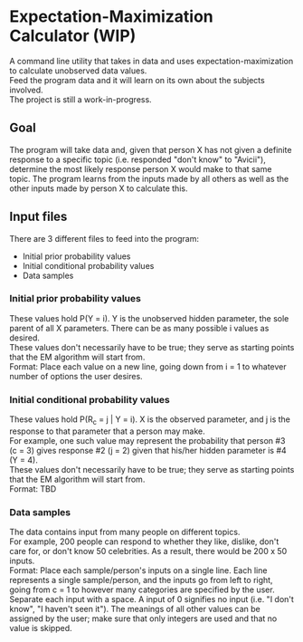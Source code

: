 # Expectation-Maximization Calculator (WIP)

A command line utility that takes in data and uses
expectation-maximization to calculate unobserved
data values.<br/>
Feed the program data and it will learn on its own about the
subjects involved.<br/>
The project is still a work-in-progress.

## Goal

The program will take data and, given that person X has not given a
definite response to a specific topic (i.e. responded "don't know"
to "Avicii"), determine the most likely response person X would make
to that same topic. The program learns from the inputs made by all
others as well as the other inputs made by person X to calculate
this.

## Input files

There are 3 different files to feed into the program:<br/>
* Initial prior probability values
* Initial conditional probability values
* Data samples

### Initial prior probability values

These values hold P(Y = i). Y is the unobserved hidden parameter,
the sole parent of all X parameters. There can be as many possible
i values as desired.<br/>
These values don't necessarily have to be true; they serve as
starting points that the EM algorithm will start from.<br/>
Format: Place each value on a new line, going down from i = 1 to
whatever number of options the user desires.

### Initial conditional probability values

These values hold P(R<sub>c</sub> = j \| Y = i). X is the observed
parameter, and j is the response to that parameter that a person
may make.<br/>
For example, one such value may represent the probability that
person #3 (c = 3) gives response #2 (j = 2) given that his/her
hidden parameter is #4 (Y = 4).<br/>
These values don't necessarily have to be true; they serve as
starting points that the EM algorithm will start from.<br/>
Format: TBD

### Data samples

The data contains input from many people on different topics.<br/>
For example, 200 people can respond to whether they like, dislike,
don't care for, or don't know 50 celebrities. As a result, there
would be 200 x 50 inputs.<br/>
Format: Place each sample/person's inputs on a single line. Each
line represents a single sample/person, and the inputs go from
left to right, going from c = 1 to however many categories are
specified by the user. Separate each input with a space. A input
of 0 signifies no input (i.e. "I don't know", "I haven't seen it").
The meanings of all other values can be assigned by the user; make
sure that only integers are used and that no value is skipped.